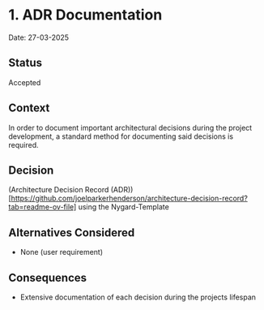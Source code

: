 # 1. ADR Documentation

Date: 27-03-2025

## Status

Accepted

## Context

In order to document important architectural decisions during the project development, a standard method for documenting said decisions is required.

## Decision

(Architecture Decision Record (ADR))[https://github.com/joelparkerhenderson/architecture-decision-record?tab=readme-ov-file] using the Nygard-Template

## Alternatives Considered

- None (user requirement)

## Consequences

- Extensive documentation of each decision during the projects lifespan

